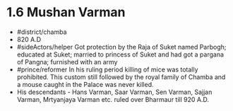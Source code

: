 # 1.6 Mushan Varman
* #district/chamba
* 820 A.D
* #sideActors/helper Got protection by the Raja of Suket named Parbogh; educated at Suket; married to princess of Suket and had got a pargana of Pangna; furnished with an army
* #prince/reformer In his ruling period killing of mice was totally prohibited. This custom still followed by the royal family of Chamba and a mouse caught in the Palace was never killed.
* His descendants - Hans Varman, Saar Varman, Sen Varman, Sajjan Varman, Mrtyanjaya Varman etc. ruled over Bharmaur till 920 A.D.